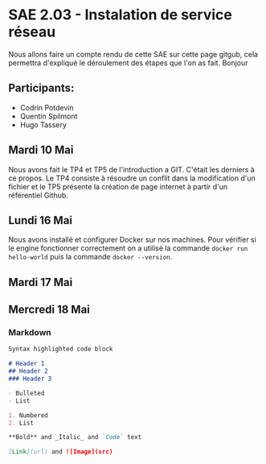 # SAE 2.03 - Instalation de service réseau

Nous allons faire un compte rendu de cette SAE sur cette page gitgub, cela permettra d'expliqué le déroulement des étapes que l'on as fait. Bonjour
## Participants:
- Codrin Potdevin
- Quentin Spilmont
- Hugo Tassery 

## Mardi 10 Mai
Nous avons fait le TP4 et TP5 de l'introduction a GIT. C'était les derniers à ce propos.
Le TP4 consiste à résoudre un conflit dans la modification d'un fichier et le TP5 présente la création de page internet à partir d'un référentiel Github.

## Lundi 16 Mai
Nous avons installé et configurer Docker sur nos machines.
Pour vérifier si le engine fonctionner correctement on a utilisé la commande `docker run hello-world` puis la commande `docker --version`.

## Mardi 17 Mai


## Mercredi 18 Mai

### Markdown


```markdown
Syntax highlighted code block

# Header 1
## Header 2
### Header 3

- Bulleted
- List

1. Numbered
2. List

**Bold** and _Italic_ and `Code` text

[Link](url) and ![Image](src)
```